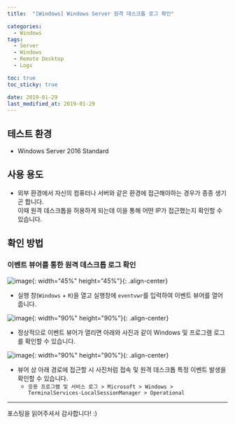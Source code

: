 ```yaml
---
title:  "[Windows] Windows Server 원격 데스크톱 로그 확인" 

categories:
  - Windows
tags:
  - Server
  - Windows
  - Remote Desktop
  - Logs

toc: true
toc_sticky: true

date: 2019-01-29
last_modified_at: 2019-01-29
---
```


## 테스트 환경
- Windows Server 2016 Standard
  
## 사용 용도
- 외부 환경에서 자신의 컴퓨터나 서버와 같은 환경에 접근해야하는 경우가 종종 생기곤 합니다.  
이때 원격 데스크톱을 허용하게 되는데 이을 통해 어떤 IP가 접근했는지 확인할 수 있습니다.
  
## 확인 방법
### 이벤트 뷰어를 통한 원격 데스크톱 로그 확인

![image](https://blog.false.kr/assets/image/Post/Windows/Windows-Server-RDP-Log-Check/1.png){: width="45%" height="45%"}{: .align-center}
* 실행 창(`Windows` + `R`)을 열고 실행창에 `eventvwr`를 입력하여 이벤트 뷰어를 열어줍니다.

![image](https://blog.false.kr/assets/image/Post/Windows/Windows-Server-RDP-Log-Check/2.png){: width="90%" height="90%"}{: .align-center}
* 정상적으로 이벤트 뷰어가 열리면 아래와 사진과 같이 Windows 및 프로그램 로그를 확인할 수 있습니다.

![image](https://blog.false.kr/assets/image/Post/Windows/Windows-Server-RDP-Log-Check/3.png){: width="90%" height="90%"}{: .align-center}
* 뷰어 상 아래 경로에 접근할 시 사진처럼 접속 및 원격 데스크톱 특정 이벤트 발생을 확인할 수 있습니다.
  * `응용 프로그램 및 서비스 로그 > Microsoft > Windows > TerminalServices-LocalSessionManager > Operational`

---
포스팅을 읽어주셔서 감사합니다! :)
